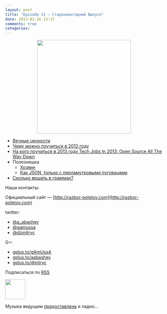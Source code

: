```yaml
---
layout: post
title: "Episode 31 — Староновогодний Выпуск"
date: 2013-01-16 12:17
comments: true
categories: 
---
```


<div class="separator" style="clear: both; text-align: center;">
<a href="http://1.bp.blogspot.com/-MwZqegR9tCs/UPcBGmc9m4I/AAAAAAAAJRk/EfQ7bTEoRfk/s1600/razbor_31.png" imageanchor="1" style="margin-left: 1em; margin-right: 1em;"><img border="0" height="300" src="http://1.bp.blogspot.com/-MwZqegR9tCs/UPcBGmc9m4I/AAAAAAAAJRk/EfQ7bTEoRfk/s400/razbor_31.png" width="300" /></a></div>

- [Вечные ценности](http://simpleprogrammer.com/2012/12/09/the-4-most-important-skills-for-a-software-developer/)
- [Чему можно поучиться в 2012 году](http://venturebeat.com/2012/12/23/developer-stories-of-2012/) 
- [На кого поучиться в 2013 году Tech Jobs In 2013: Open Source All The Way Down
](http://readwrite.com/2012/12/31/tech-jobs-in-2013-open-source-open-data)
- Полезняшка
    - [Хозяин](http://lviggiano.github.com/owner/) 
    - [Как JSON, только с перламутровыми пуговицами](http://msgpack.org) 
- [Сколько вешать в граммах?](http://gizmodo.com/5972438/its-time-for-the-us-to-go-metric) 

Наши контакты:

Официальный сайт — [http://razbor-poletov.com](http://razbor-poletov.com)

twitter: 

 * [@a_abashev](https://twitter.com/#!/a_abashev) 
 * [@gamussa](https://twitter.com/#!/gamussa)
 * [@dzmitryc](https://twitter.com/#!/dzmitryc)

G+:

 * [gplus.to/gAmUssA](http://gplus.to/gAmUssA) 
 * [gplus.to/aabashev](http://gplus.to/aabashev) 
 * [gplus.to/dmitryc](http://gplus.to/dmitryc)

<!-- player goes here-->

<audio preload="none">
  <source src="http://traffic.libsyn.com/razborpoletov/razbor_31.mp3" type="audio/mp3" />
  Your browser does not support the audio tag.
</audio>

Подписаться по [RSS](http://feeds.feedburner.com/razbor-podcast)

<!-- episode file link goes here-->
<a href="http://traffic.libsyn.com/razborpoletov/razbor_31.mp3" imageanchor="1" style="clear: left; margin-bottom: 1em; margin-left: auto; margin-right: 2em;"><img border="0" height="64" src="http://2.bp.blogspot.com/-qkfh8Q--dks/T0gixAMzuII/AAAAAAAAHD0/O5LbF3vvBNQ/s200/1330127522_mp3.png" width="64" /></a>

Музыка ведущим [предоставлена](http://www.audiobank.fm/single-music/27/111/More-And-Less/) и ладно...
